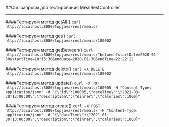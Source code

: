 ##Curl запросы для тестирования MealRestController

---

####Тестируем метод getAll()
`curl http://localhost:8080/topjava/rest/meals/` 

####Тестируем метод get()
`curl http://localhost:8080/topjava/rest/meals/100002`

####Тестируем метод getBetveen()
`curl http://localhost:8080/topjava/rest/meals/"between?startDate=2020-01-30&startTime=10:15:30&endDate=2020-01-30&endTime=22:22:22`

####Тестируем метод delete()
`curl -X DELETE http://localhost:8080/topjava/rest/meals/100002`

####Тестируем метод update()
`curl -X PUT http://localhost:8080/topjava/rest/meals/100005 -H "Content-Type: application/json" -d "{\"id\":100005,\"dateTime\":\"2021-03-30T13:00:00\",\"description\":\"dinner\",\"calories\":1000}"`

####Тестируем метод create()
`curl -X POST http://localhost:8080/topjava/rest/meals/ -H "Content-Type: application/json" -d "{\"dateTime\":\"2021-01-30T13:00:00\",\"description\":\"dinner\",\"calories\":1000}"`
